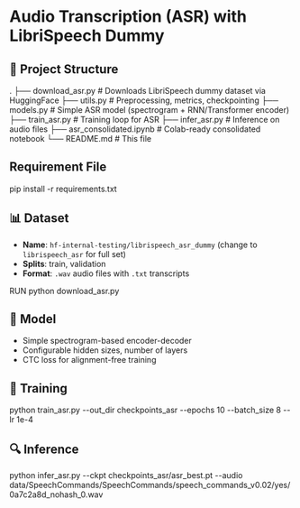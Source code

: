 # Audio Transcription (ASR) with LibriSpeech Dummy

## 📂 Project Structure

.
├── download_asr.py          # Downloads LibriSpeech dummy dataset via HuggingFace
├── utils.py                 # Preprocessing, metrics, checkpointing
├── models.py                # Simple ASR model (spectrogram + RNN/Transformer encoder)
├── train_asr.py             # Training loop for ASR
├── infer_asr.py             # Inference on audio files
├── asr_consolidated.ipynb   # Colab-ready consolidated notebook
└── README.md                # This file

## Requirement File

pip install -r requirements.txt 

## 📊 Dataset
- **Name**: `hf-internal-testing/librispeech_asr_dummy` (change to `librispeech_asr` for full set)
- **Splits**: train, validation
- **Format**: `.wav` audio files with `.txt` transcripts

RUN python download_asr.py

## 🧠 Model
- Simple spectrogram-based encoder-decoder
- Configurable hidden sizes, number of layers
- CTC loss for alignment-free training

## 🚀 Training

python train_asr.py --out_dir checkpoints_asr --epochs 10 --batch_size 8 --lr 1e-4


## 🔍 Inference

python infer_asr.py --ckpt checkpoints_asr/asr_best.pt --audio data/SpeechCommands/SpeechCommands/speech_commands_v0.02/yes/0a7c2a8d_nohash_0.wav



